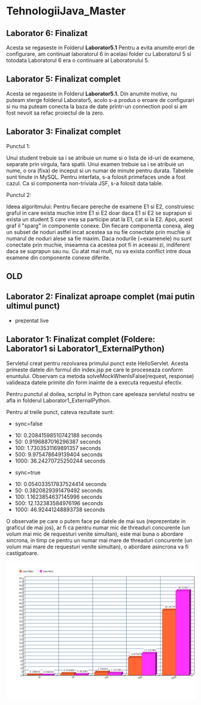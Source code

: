 # TehnologiiJava_Master

## Laborator 6: Finalizat
Acesta se regaseste in Folderul **Laborator5.1**
Pentru a evita anumite erori de configurare, am continuat laboratorul 6 in acelasi folder cu Laboratorul 5 si totodata Laboratorul 6 era o continuare al Laboratorului 5.

## Laborator 5: Finalizat complet

Acesta se regaseste in Folderul **Laborator5.1.**
Din anumite motive, nu puteam sterge folderul Laborator5, acolo s-a produs o eroare de configurari si nu ma puteam conecta la baza de date printr-un connection pool si am fost nevoit sa refac proiectul de la zero.

## Laborator 3: Finalizat complet

Punctul 1:

Unui student trebuie sa i se atribuie un nume si o lista de id-uri de examene, separate prin virgula, fara spatii.
Unui examen trebuie sa i se atribuie un nume, o ora (fixa) de inceput si un numar de minute pentru durata.
Tabelele sunt tinute in MySQL.
Pentru interfata, s-a folosit primefaces unde a fost cazul.
Ca si componenta non-triviala JSF, s-a folosit data table.

Punctul 2:

Ideea algoritmului: Pentru fiecare pereche de examene E1 si E2, construiesc graful in care exista muchie intre E1 si E2 doar daca E1 si E2 se suprapun si exista un student S care vrea sa participe atat la E1, cat si la E2.
Apoi, acest graf il "sparg" in componente conexe. Din fiecare componenta conexa, aleg un subset de noduri astfel incat acestea sa nu fie conectate prin muchie si numarul de noduri alese sa fie maxim. Daca nodurile (=examenele) nu sunt conectate prin muchie, inseamna ca acestea pot fi in aceeasi zi, indiferent daca se suprapun sau nu. Cu atat mai mult, nu va exista conflict intre doua examene din componente conexe diferite.

## OLD

## Laborator 2: Finalizat aproape complet (mai putin ultimul punct)
- prezentat live

## Laborator 1: Finalizat complet (Foldere: Laborator1 si Laborator1_ExternalPython)
Servletul creat pentru rezolvarea primului punct este HelloServlet.
Acesta primeste datele din formul din index.jsp pe care le proceseaza conform enuntului.
Observam ca metoda solveMockWhenIsFalse(request, response) valideaza datele primite din form inainte de a executa requestul efectiv.

Pentru punctul al doilea, scriptul in Python care apeleaza servletul nostru se afla in folderul Laborator1_ExternalPython.

Pentru al treile punct, cateva rezultate sunt:
* sync=false
- 10: 0.20841598510742188 seconds
- 50: 0.9196887016296387 seconds
- 100: 1.7303531169891357 seconds
- 500: 9.975478649139404 seconds
- 1000: 36.24270725250244 seconds

* sync=true
- 10: 0.054033517837524414 seconds
- 50: 0.3820829391479492 seconds
- 100: 1.1623854637145996 seconds
- 500: 12.132383584976196 seconds
- 1000: 46.92441248893738 seconds

O observatie pe care o putem face pe datele de mai sus (reprezentate in graficul de mai jos), ar fi ca pentru numar mic de threaduri concurente (un volum mai mic de requesturi venite simultan), este mai buna o abordare sincrona, in timp ce pentru un numar mai mare de threaduri concurente (un volum mai mare de requesturi venite simultan), o abordare asincrona va fi castigatoare.

![alt text](Laborator1_Punct3.png)
